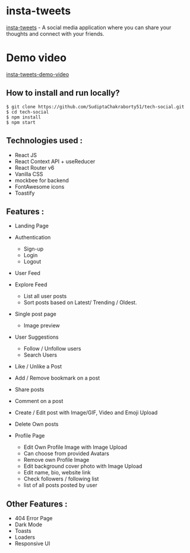 # insta-tweets

[insta-tweets](https://insta-tweets-khr.netlify.app/) - A social media application where you can share your thoughts and connect with your friends.

# Demo video

[insta-tweets-demo-video](https://www.loom.com/share/8766646adff24b768262ac2b8291e2e4?sid=8a9ea34c-c371-468a-b29e-b7c62c9d6da6)

## How to install and run locally?

```
$ git clone https://github.com/SudiptaChakraborty51/tech-social.git
$ cd tech-social
$ npm install
$ npm start
```

## **Technologies used :**

- React JS
- React Context API + useReducer
- React Router v6
- Vanilla CSS
- mockbee for backend
- FontAwesome icons
- Toastify


## **Features :**

- Landing Page
- Authentication
  - Sign-up
  - Login
  - Logout

- User Feed
- Explore Feed
  - List all user posts
  - Sort posts based on Latest/ Trending / Oldest.

- Single post page
  - Image preview

- User Suggestions
  - Follow / Unfollow users
  - Search Users

- Like / Unlike a Post
- Add / Remove bookmark on a post
- Share posts
- Comment on a post

- Create / Edit post with Image/GIF, Video and Emoji Upload
- Delete Own posts

- Profile Page
  - Edit Own Profile Image with Image Upload
  - Can choose from provided Avatars
  - Remove own Profile Image
  - Edit background cover photo with Image Upload
  - Edit name, bio, website link
  - Check followers / following list
  - list of all posts posted by user 


## **Other Features :**

- 404 Error Page
- Dark Mode
- Toasts
- Loaders
- Responsive UI
